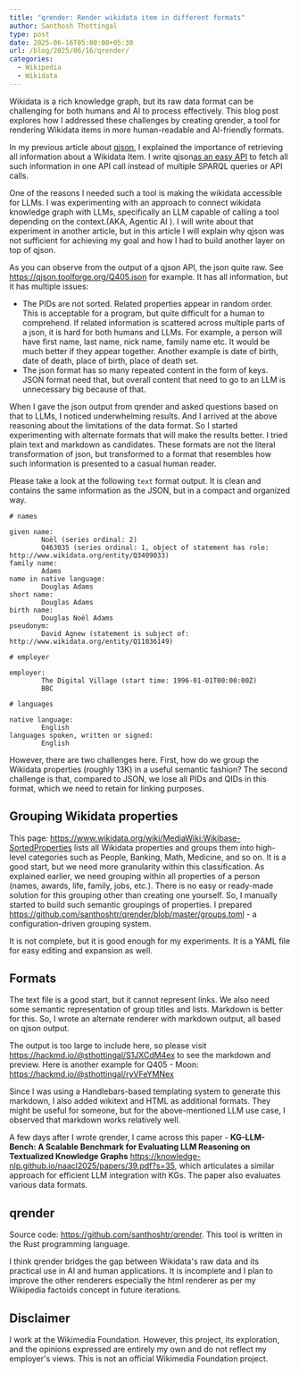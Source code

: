 ```yaml
---
title: "qrender: Render wikidata item in different formats"
author: Santhosh Thottingal
type: post
date: 2025-06-16T05:00:00+05:30
url: /blog/2025/06/16/qrender/
categories:
  - Wikipedia
  - Wikidata
---
```


Wikidata is a rich knowledge graph, but its raw data format can be challenging for both humans and AI to process effectively. This blog post explores how I addressed these challenges by creating qrender, a tool for rendering Wikidata items in more human-readable and AI-friendly formats.

In my previous article about [qjson](/blog/2025/04/15/qjson/), I explained the importance of retrieving all information about a Wikidata Item. I write qjson[as an easy API](https://qjson.toolforge.org) to fetch all such information in one API call instead of multiple SPARQL queries or API calls.

One of the reasons I needed such a tool is making the wikidata accessible for LLMs. I was experimenting with an approach to connect wikidata knowledge graph with LLMs, specifically an LLM capable of calling a tool depending on the context.(AKA, Agentic AI ). I will write about that experiment in another article, but in this article I will explain why qjson was not sufficient for achieving my goal and how I had to build another layer on top of qjson.

As you can observe from the output of a qjson API, the json quite raw. See <https://qjson.toolforge.org/Q405.json> for example. It has all information, but it has multiple issues:

- The PIDs are not sorted. Related properties appear in random order. This is acceptable for a program, but quite difficult for a human to comprehend. If related information is scattered across multiple parts of a json, it is hard for both humans and LLMs. For example, a person will have first name, last name, nick name, family name etc. It would be much better if they appear together. Another example is date of birth, date of death, place of birth, place of death set.
- The json format has so many repeated content in the form of keys. JSON format need that, but overall content that need to go to an LLM is unnecessary big because of that.

When I gave the json output from qrender and asked questions based on that to LLMs, I noticed underwhelming results. And I arrived at the above reasoning about the limitations of the data format. So I started experimenting with alternate formats that will make the results better. I tried plain text and markdown as candidates. These formats are not the literal transformation of json, but transformed to a format that resembles how such information is presented to a casual human reader.

Please take a look at the following `text` format output. It is clean and contains the same information as the JSON, but in a compact and organized way.

```text
# names

given name:
        Noël (series ordinal: 2)
        Q463035 (series ordinal: 1, object of statement has role: http://www.wikidata.org/entity/Q3409033)
family name:
        Adams
name in native language:
        Douglas Adams
short name:
        Douglas Adams
birth name:
        Douglas Noël Adams
pseudonym:
        David Agnew (statement is subject of: http://www.wikidata.org/entity/Q11036149)

# employer

employer:
        The Digital Village (start time: 1996-01-01T00:00:00Z)
        BBC

# languages

native language:
        English
languages spoken, written or signed:
        English
```

However, there are two challenges here. First, how do we group the Wikidata properties (roughly 13K) in a useful semantic fashion? The second challenge is that, compared to JSON, we lose all PIDs and QIDs in this format, which we need to retain for linking purposes.

## Grouping Wikidata properties

This page: <https://www.wikidata.org/wiki/MediaWiki:Wikibase-SortedProperties> lists all Wikidata properties and groups them into high-level categories such as People, Banking, Math, Medicine, and so on. It is a good start, but we need more granularity within this classification. As explained earlier, we need grouping within all properties of a person (names, awards, life, family, jobs, etc.). There is no easy or ready-made solution for this grouping other than creating one yourself. So, I manually started to build such semantic groupings of properties. I prepared <https://github.com/santhoshtr/qrender/blob/master/groups.toml> - a configuration-driven grouping system.

It is not complete, but it is good enough for my experiments. It is a YAML file for easy editing and expansion as well.

## Formats

The text file is a good start, but it cannot represent links. We also need some semantic representation of group titles and lists. Markdown is better for this. So, I wrote an alternate renderer with markdown output, all based on qjson output.

The output is too large to include here, so please visit <https://hackmd.io/@sthottingal/S1JXCdM4ex> to see the markdown and preview. Here is another example for Q405 - Moon: <https://hackmd.io/@sthottingal/ryVFeYMNex>

Since I was using a Handlebars-based templating system to generate this markdown, I also added wikitext and HTML as additional formats. They might be useful for someone, but for the above-mentioned LLM use case, I observed that markdown works relatively well.

A few days after I wrote qrender, I came across this paper - **KG-LLM-Bench: A Scalable Benchmark for Evaluating LLM Reasoning on Textualized Knowledge Graphs** <https://knowledge-nlp.github.io/naacl2025/papers/39.pdf?s=35>, which articulates a similar approach for efficient LLM integration with KGs. The paper also evaluates various data formats.

## qrender

Source code: <https://github.com/santhoshtr/qrender>. This tool is written in the Rust programming language.

I think qrender bridges the gap between Wikidata's raw data and its practical use in AI and human applications. It is incomplete and I plan to improve the other renderers especially the html renderer as per my Wikipedia factoids concept in future iterations.

## Disclaimer

I work at the Wikimedia Foundation. However, this project, its exploration, and the opinions expressed are entirely my own and do not reflect my employer's views. This is not an official Wikimedia Foundation project.
